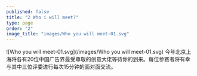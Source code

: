 ```yaml
---
published: false
title: "2 Who i will meet?"
type: page
order: "2"
image_title: "images/Who you will meet-01.svg"
---
```


![Who you will meet-01.svg](/images/Who you will meet-01.svg)
今年北京上海将各有20位中国广告界最受尊敬的创意大佬等待你的到来。每位参赛者将有幸与其中三位评委进行每次15分钟的面对面交流。